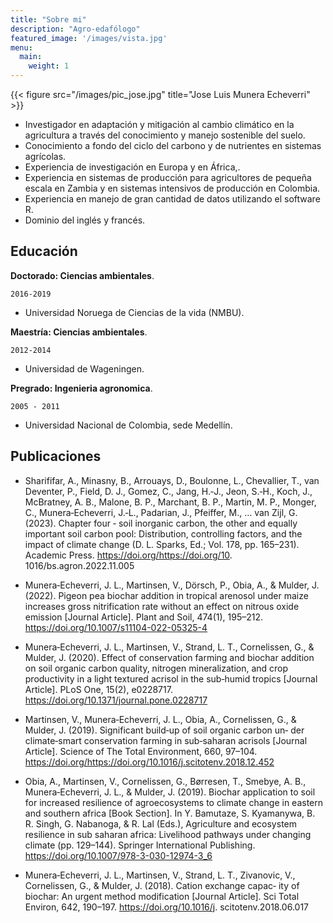 ```yaml
---
title: "Sobre mi"
description: "Agro-edafólogo"
featured_image: '/images/vista.jpg'
menu:
  main:
    weight: 1
---
```

{{< figure src="/images/pic_jose.jpg" title="Jose Luis Munera Echeverri" >}}

 * Investigador en adaptación y mitigación al cambio climático en la agricultura a través del conocimiento y manejo sostenible del suelo.
 * Conocimiento a fondo del ciclo del carbono y de nutrientes en sistemas agrícolas.
 * Experiencia de investigación en Europa y en África,.
 * Experiencia en sistemas de producción para agricultores de pequeña escala en Zambia y en sistemas intensivos de producción en Colombia.
 * Experiencia en manejo de gran cantidad de datos utilizando el software R. 
 * Dominio del inglés y francés.
 
 
 
## Educación
__Doctorado: Ciencias ambientales__.

`2016-2019`
- Universidad Noruega de Ciencias de la vida (NMBU).

__Maestría: Ciencias ambientales__.

`2012-2014`
- Universidad de Wageningen.

__Pregrado: Ingenieria agronomica__.


`2005 - 2011`
- Universidad Nacional de Colombia, sede Medellín.





## Publicaciones
* Sharififar, A., Minasny, B., Arrouays, D., Boulonne, L., Chevallier, T., van Deventer, P., Field, D. J., Gomez, C., Jang, H.‑J., Jeon, S.‑H.,
Koch, J., McBratney, A. B., Malone, B. P., Marchant, B. P., Martin, M. P., Monger, C., Munera‑Echeverri, J.‑L., Padarian, J., Pfeiffer, M., …
van Zijl, G. (2023). Chapter four ‑ soil inorganic carbon, the other and equally important soil carbon pool: Distribution, controlling factors,
and the impact of climate change (D. L. Sparks, Ed.; Vol. 178, pp. 165–231). Academic Press. https://doi.org/https://doi.org/10.
1016/bs.agron.2022.11.005

* Munera‑Echeverri, J. L., Martinsen, V., Dörsch, P., Obia, A., & Mulder, J. (2022). Pigeon pea biochar addition in tropical arenosol under
maize increases gross nitrification rate without an effect on nitrous oxide emission [Journal Article]. Plant and Soil, 474(1), 195–212.
https://doi.org/10.1007/s11104-022-05325-4

* Munera‑Echeverri, J. L., Martinsen, V., Strand, L. T., Cornelissen, G., & Mulder, J. (2020). Effect of conservation farming and biochar
addition on soil organic carbon quality, nitrogen mineralization, and crop productivity in a light textured acrisol in the sub‑humid
tropics [Journal Article]. PLoS One, 15(2), e0228717. https://doi.org/10.1371/journal.pone.0228717

* Martinsen, V., Munera‑Echeverri, J. L., Obia, A., Cornelissen, G., & Mulder, J. (2019). Significant build‑up of soil organic carbon un‑
der climate‑smart conservation farming in sub‑saharan acrisols [Journal Article]. Science of The Total Environment, 660, 97–104.
https://doi.org/https://doi.org/10.1016/j.scitotenv.2018.12.452

* Obia, A., Martinsen, V., Cornelissen, G., Børresen, T., Smebye, A. B., Munera‑Echeverri, J. L., & Mulder, J. (2019). Biochar application
to soil for increased resilience of agroecosystems to climate change in eastern and southern africa [Book Section]. In Y. Bamutaze, S.
Kyamanywa, B. R. Singh, G. Nabanoga, & R. Lal (Eds.), Agriculture and ecosystem resilience in sub saharan africa: Livelihood pathways
under changing climate (pp. 129–144). Springer International Publishing. https://doi.org/10.1007/978-3-030-12974-3_6

* Munera‑Echeverri, J. L., Martinsen, V., Strand, L. T., Zivanovic, V., Cornelissen, G., & Mulder, J. (2018). Cation exchange capac‑
ity of biochar: An urgent method modification [Journal Article]. Sci Total Environ, 642, 190–197. https://doi.org/10.1016/j.
scitotenv.2018.06.017

<!-- A list is also available [online](http://scholar.google.co.uk/citations?user=LTOTl0YAAAAJ) -->
